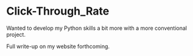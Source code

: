 # Click-Through_Rate
Wanted to develop my Python skills a bit more with a more conventional project.

Full write-up on my website forthcoming.
